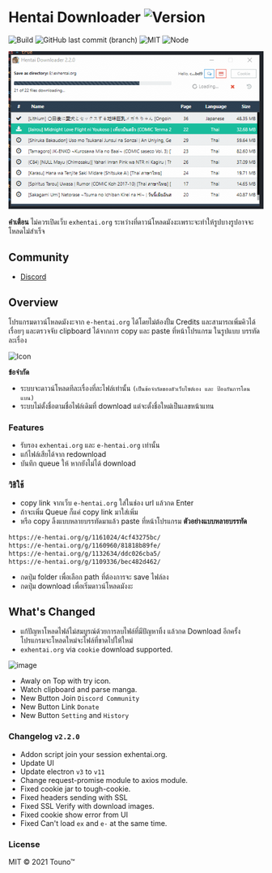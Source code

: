 # Hentai Downloader ![Version](https://img.shields.io/github/package-json/v/touno-io/hentai-downloader?label=latest&style=flat-square)

![Build](https://img.shields.io/github/workflow/status/touno-io/hentai-downloader/Multiplatform%20Build?style=flat-square)
![GitHub last commit (branch)](https://img.shields.io/github/last-commit/touno-io/hentai-downloader/main.svg?style=flat-square)
![MIT](https://img.shields.io/dub/l/vibe-d.svg?style=flat-square)
![Node](https://img.shields.io/badge/node-10.20.1-green?style=flat-square)

![app](./docs/1639646197537.gif)

**คำเตือน** ไม่ควรเปิดเว็บ `exhentai.org` ระหว่างที่ดาวน์โหลดมังงะเพราะจะทำให้รูปบางรูปอาจจะโหลดไม่สำเร็จ

## Community
- [Discord](https://touno.io/s/ixj7)

## Overview
โปรแกรมดาวน์โหลดมังงะจาก `e-hentai.org` ได้โดยไม่ต้องปั้ม Credits และสามารถเพิ่มคิวได้เรื่อยๆ และตรวจจับ clipboard ได้จากการ copy และ paste ที่หน้าโปรแกรม ในรูปแบบ บรรทัดละเรื่อง 

![Icon](./build/icons/256x256.png)

**ข้อจำกัด**
- ระบบจะดาวน์โหลดทีละเรื่องที่ละไฟล์เท่านั้น `(เป็นข้อจำกัดของตัวเว็บไซต์เอง และ ป้องกันการโดนแบน)`
- ระบบไม่ตั้งชื่อตามชื่อไฟล์เดิมที่ download แต่จะตั้งชื่อใหม่เป็นเลขหน้าแทน

### Features
- รับรอง `exhentai.org` และ `e-hentai.org` เท่านั้น
- แก้ไฟล์เสียได้จาก redownload
- บันทึก queue ให้ หากยังไม่ได้ download

### วิธิใช้
- copy link จากเว็บ `e-hentai.org` ใส่ในช่อง url แล้วกด Enter
- ถ้าจะเพิ่ม Queue ก็แค่ copy link มาใส่เพิ่ม
- หรือ copy ลิ้งแบบหลายบรรทัดมาแล้ว paste ที่หน้าโปรแกรม **ตัวอย่างแบบหลายบรรทัด**

```
https://e-hentai.org/g/1161024/4cf43275bc/
https://e-hentai.org/g/1160960/81818b89fe/
https://e-hentai.org/g/1132634/ddc026cba5/
https://e-hentai.org/g/1109336/bec482d462/
```

- กดปุ่ม folder เพื่อเลือก path ที่ต้องการจะ save ไฟล์ลง 
- กดปุ่ม download เพื่อเริ่มดาวน์โหลดมังงะ

## What's Changed
- แก้ปัญหาโหลดไฟล์ไม่สมบูรณ์ด้วยการลบไฟล์ที่มีปัญหาทิ้ง แล้วกด Download อีกครั้ง โปรแกรมจะโหลดใหม่จะไฟล์ที่ขาดไปให้ใหม่
- `exhentai.org` via `cookie` download supported.

![image](https://user-images.githubusercontent.com/10203425/146333356-656c53de-37ee-4118-b9c3-6ddc7ca7caf9.png)

- Awaly on Top with try icon.
- Watch clipboard and parse manga.
- New Button Join `Discord Community`
- New Button Link `Donate`
- New Button `Setting` and `History`

### Changelog `v2.2.0`
- Addon script join your session exhentai.org.
- Update UI
- Update electron `v3` to `v11`
- Change request-promise module to axios module.
- Fixed cookie jar to tough-cookie.
- Fixed headers sending with SSL
- Fixed SSL Verify with download images.
- Fixed cookie show error from UI
- Fixed Can't load `ex` and `e-` at the same time. 

### License
MIT © 2021 Touno™
